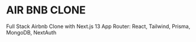 # AIR BNB CLONE
Full Stack Airbnb Clone with Next.js 13 App Router: React, Tailwind, Prisma, MongoDB, NextAuth
